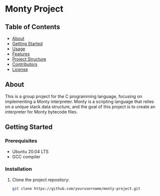 # Monty Project

## Table of Contents

- [About](#about)
- [Getting Started](#getting-started)
- [Usage](#usage)
- [Features](#features)
- [Project Structure](#project-structure)
- [Contributors](#contributors)
- [License](#license)

## About

This is a group project for the C programming language, focusing on implementing a Monty interpreter. Monty is a scripting language that relies on a unique stack data structure, and the goal of this project is to create an interpreter for Monty bytecode files.

## Getting Started

### Prerequisites

- Ubuntu 20.04 LTS
- GCC compiler

### Installation

1. Clone the project repository:

   ```bash
   git clone https://github.com/yourusername/monty-project.git
